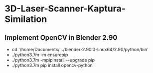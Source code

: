 # 3D-Laser-Scanner-Kaptura-Similation

## Implement OpenCV in Blender 2.90
* cd '/home/Documents/.../blender-2.90.0-linux64/2.90/python/bin'
* ./python3.7m -m ensurepip
* ./python3.7m -mpipinstall --upgrade pip
* ./python3.7m pip install opencv-python
